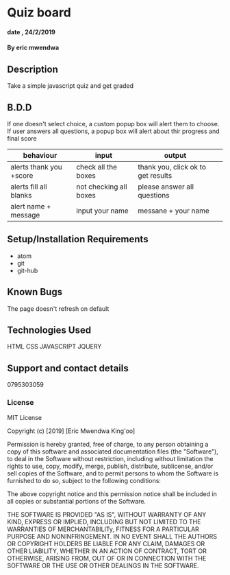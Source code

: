 # Quiz board
#### date , 24/2/2019
#### By eric mwendwa
## Description
Take a simple javascript quiz and get graded
## B.D.D
If one doesn't select choice, a custom popup box will alert them to choose. If user answers all questions, a popup box will alert about thir progress and final score

|behaviour   | input  |  output |   |
|---|---|---|---|
| alerts thank you +score | check all the boxes | thank you, click ok to get results  |
| alerts fill all blanks | not checking all boxes | please answer all questions  |
| alert name + message | input your name| messane + your name |





## Setup/Installation Requirements
* atom
* git
* git-hub



## Known Bugs
The page doesn't refresh on default
## Technologies Used
HTML
CSS
JAVASCRIPT
JQUERY
## Support and contact details
 0795303059

### License
MIT License

Copyright (c) [2019] [Eric Mwendwa King'oo]

Permission is hereby granted, free of charge, to any person obtaining a copy
of this software and associated documentation files (the "Software"), to deal
in the Software without restriction, including without limitation the rights
to use, copy, modify, merge, publish, distribute, sublicense, and/or sell
copies of the Software, and to permit persons to whom the Software is
furnished to do so, subject to the following conditions:

The above copyright notice and this permission notice shall be included in all
copies or substantial portions of the Software.

THE SOFTWARE IS PROVIDED "AS IS", WITHOUT WARRANTY OF ANY KIND, EXPRESS OR
IMPLIED, INCLUDING BUT NOT LIMITED TO THE WARRANTIES OF MERCHANTABILITy,
FITNESS FOR A PARTICULAR PURPOSE AND NONINFRINGEMENT. IN NO EVENT SHALL THE
AUTHORS OR COPYRIGHT HOLDERS BE LIABLE FOR ANY CLAIM, DAMAGES OR OTHER
LIABILITY, WHETHER IN AN ACTION OF CONTRACT, TORT OR OTHERWISE, ARISING FROM,
OUT OF OR IN CONNECTION WITH THE SOFTWARE OR THE USE OR OTHER DEALINGS IN THE
SOFTWARE.
